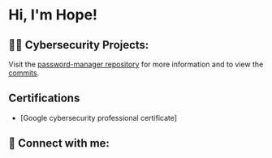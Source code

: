 <h1>Hi, I'm Hope!

<h2>👨‍💻 Cybersecurity Projects:</h2>

Visit the [password-manager repository](https://github.com/HopeRasplicka/password-manager) for more information and to view the [commits](https://github.com/HopeRasplicka/password-manager/commits/main).


<h2>  Certifications</h2> 

- [Google cybersecurity professional certificate] 



<h2> 🤳 Connect with me:</h2> 





